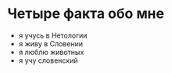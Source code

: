 # Четыре факта обо мне
- я учусь в Нетологии
- я живу в Словении
- я люблю животных
- я учу словенский